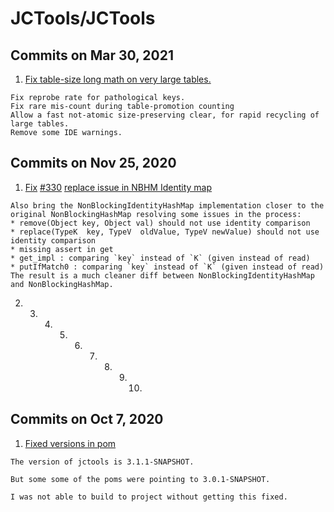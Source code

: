 # JCTools/JCTools

## Commits on Mar 30, 2021

1.  [Fix table-size long math on very large tables.](../commit/fix-table-size-long-math-on-very-large-tables.-66e6cbc.md)

   ```text
   Fix reprobe rate for pathological keys.
   Fix rare mis-count during table-promotion counting
   Allow a fast not-atomic size-preserving clear, for rapid recycling of large tables.
   Remove some IDE warnings.
   ```

## Commits on Nov 25, 2020

1.  [Fix](https://github.com/JCTools/JCTools/commit/deb1a6fa0e4aed3427b83081c877425c510e22aa) [\#330](https://github.com/JCTools/JCTools/issues/330) [replace issue in NBHM Identity map](https://github.com/JCTools/JCTools/commit/deb1a6fa0e4aed3427b83081c877425c510e22aa)

   ```text
   Also bring the NonBlockingIdentityHashMap implementation closer to the original NonBlockingHashMap resolving some issues in the process:
   * remove(Object key, Object val) should not use identity comparison
   * replace(TypeK  key, TypeV  oldValue, TypeV newValue) should not use identity comparison
   * missing assert in get
   * get_impl : comparing `key` instead of `K` (given instead of read)
   * putIfMatch0 : comparing `key` instead of `K` (given instead of read)
   The result is a much cleaner diff between NonBlockingIdentityHashMap and NonBlockingHashMap.
   ```

2. 3. 4. 5. 6. 7. 8. 9. 10. 
## Commits on Oct 7, 2020

1.  [Fixed versions in pom](https://github.com/JCTools/JCTools/commit/d5ead9fc3e7c78db76d2ac531ef1046ac5bded28)

   ```text
   The version of jctools is 3.1.1-SNAPSHOT.

   But some some of the poms were pointing to 3.0.1-SNAPSHOT.

   I was not able to build to project without getting this fixed.
   ```

